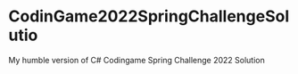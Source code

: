 # CodinGame2022SpringChallengeSolutio
My humble version of C# Codingame Spring Challenge 2022 Solution
